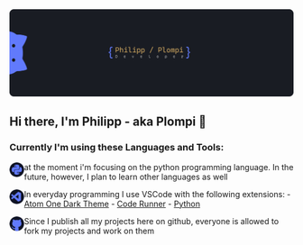 <img src="https://github.com/Plompi/Plompi/blob/master/assets/GitHubBanner2.png">

## Hi there, I'm Philipp - aka Plompi 👋

### Currently I'm using these Languages and Tools:

<img align="left" height="26" width="26" src="https://github.com/Plompi/Plompi/blob/master/assets/Python.png" />at the moment i'm focusing on the python programming language. In the future, however, I plan to learn other languages as well

<img align="left" height="26" width="26" src="https://github.com/Plompi/Plompi/blob/master/assets/VSCode.png" />In everyday programming I use VSCode with the following extensions: - [Atom One Dark Theme](https://marketplace.visualstudio.com/items?itemName=akamud.vscode-theme-onedark) - [Code Runner](https://marketplace.visualstudio.com/items?itemName=formulahendry.code-runner) - [Python](https://marketplace.visualstudio.com/items?itemName=ms-python.python)

<img align="left" height="26" width="26" src="https://github.com/Plompi/Plompi/blob/master/assets/Github.png" />Since I publish all my projects here on github, everyone is allowed to fork my projects and work on them

